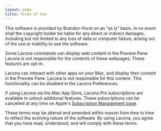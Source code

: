 ```yaml
---
layout: page
title: Terms of Use
---
```


This software is provided by Brandon Horst on an "as is" basis. In no event shall the copyright holder be liable for any direct or indirect damages, including but not limited to any loss of data or computer failure, arising out of the use or inability to use the software.
 
Some Lacona commands can display web content in the Preview Pane. Lacona is not responsible for the contents of these webpages. These features are opt-in.
 
Lacona can interact with other apps on your Mac, and display their content in the Preview Pane. Lacona is not responsible for this content. This functionality can be disabled in the Lacona Preferences.
 
If using Lacona via the Mac App Store, Lacona Pro subscriptions are available to unlock additional features. These subscriptions can be cancelled at any time on Apple's [Subscription Management page](https://apps.apple.com/account/subscriptions).
 
These terms may be altered and amended within reason from time to time to reflect the evolving nature of the software. By using Lacona, you agree that you have read, understood, and will comply with these terms.